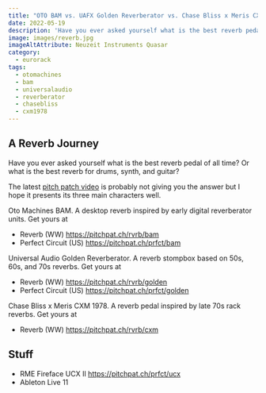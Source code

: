 ```yaml
---
title: "OTO BAM vs. UAFX Golden Reverberator vs. Chase Bliss x Meris CXM 1978"
date: 2022-05-19
description: 'Have you ever asked yourself what is the best reverb pedal of all time? Or what is the best reverb for drums, synth, and guitar?'
image: images/reverb.jpg
imageAltAttribute: Neuzeit Instruments Quasar
category: 
  - eurorack
tags: 
  - otomachines
  - bam
  - universalaudio
  - reverberator
  - chasebliss
  - cxm1978
---
```


## A Reverb Journey

Have you ever asked yourself what is the best reverb pedal of all time? Or what is the best reverb for drums, synth, and guitar?

The latest [pitch patch video](https://youtu.be/slHPRKEwf8Q "Reverb Journey") is probably not giving you the answer but I hope it presents its three main characters well.

Oto Machines BAM. A desktop reverb inspired by early digital reverberator units.
Get yours at
* Reverb (WW)
   https://pitchpat.ch/rvrb/bam
* Perfect Circuit (US)
   https://pitchpat.ch/prfct/bam

Universal Audio Golden Reverberator. A reverb stompbox based on 50s, 60s, and 70s reverbs.
Get yours at
* Reverb (WW)
   https://pitchpat.ch/rvrb/golden
* Perfect Circuit (US)
   https://pitchpat.ch/prfct/golden

Chase Bliss x Meris CXM 1978. A reverb pedal inspired by late 70s rack reverbs.
Get yours at
* Reverb (WW)
   https://pitchpat.ch/rvrb/cxm

## Stuff

* RME Fireface UCX II
   https://pitchpat.ch/prfct/ucx
* Ableton Live 11